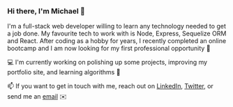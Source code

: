 ### Hi there, I'm Michael 🖖
I'm a full-stack web developer willing to learn any technology needed to get a job done. My favourite tech to work with is Node, Express, Sequelize ORM and React. After coding as a hobby for years, I recently completed an online bootcamp and I am now looking for my first professional opportunity :eyes:

:computer: I'm currently working on polishing up some projects, improving my portfolio site, and learning algorithms :muscle:

📫 If you want to get in touch with me, reach out on [LinkedIn](https://www.linkedin.com/in/michael-cook-47151118a/), [Twitter](https://twitter.com/iizcatarrhine), or send me an [email](mailto:mcook0775@gmail.com) :envelope:

<!--
**michaelacook/michaelacook** is a ✨ _special_ ✨ repository because its `README.md` (this file) appears on your GitHub profile.

Here are some ideas to get you started:

- 🔭 I’m currently working on ...
- 🌱 I’m currently learning ...
- 👯 I’m looking to collaborate on ...
- 🤔 I’m looking for help with ...
- 💬 Ask me about ...
- 📫 How to reach me: ...
- 😄 Pronouns: ...
- ⚡ Fun fact: ...
-->
